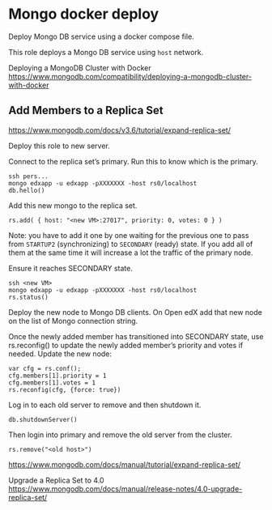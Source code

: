 # Mongo docker deploy

Deploy Mongo DB service using a docker compose file.

This role deploys a Mongo DB service using `host` network.

Deploying a MongoDB Cluster with Docker
https://www.mongodb.com/compatibility/deploying-a-mongodb-cluster-with-docker

## Add Members to a Replica Set
https://www.mongodb.com/docs/v3.6/tutorial/expand-replica-set/

Deploy this role to new server.

Connect to the replica set’s primary. Run this to know which is the primary.
```
ssh pers...
mongo edxapp -u edxapp -pXXXXXXX -host rs0/localhost
db.hello()
```

Add this new mongo to the replica set.
```
rs.add( { host: "<new VM>:27017", priority: 0, votes: 0 } )
```

Note: you have to add it one by one waiting for the previous one to pass from `STARTUP2` (synchronizing) to `SECONDARY` (ready) state. If you add all of them at the same time it will increase a lot the traffic of the primary node.

Ensure it reaches SECONDARY state.
```
ssh <new VM>
mongo edxapp -u edxapp -pXXXXXXX -host rs0/localhost
rs.status()
```

Deploy the new node to Mongo DB clients. On Open edX add that new node on the list of Mongo connection string.

Once the newly added member has transitioned into SECONDARY state, use rs.reconfig() to update the newly added member’s priority and votes if needed.
Update the new node:
```
var cfg = rs.conf();
cfg.members[1].priority = 1
cfg.members[1].votes = 1
rs.reconfig(cfg, {force: true})
```

Log in to each old server to remove and then shutdown it.
```
db.shutdownServer()
```

Then login into primary and remove the old server from the cluster.
```
rs.remove("<old host>")
```

https://www.mongodb.com/docs/manual/tutorial/expand-replica-set/


Upgrade a Replica Set to 4.0
https://www.mongodb.com/docs/manual/release-notes/4.0-upgrade-replica-set/
